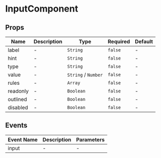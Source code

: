 # InputComponent

## Props

<!-- @vuese:InputComponent:props:start -->
|Name|Description|Type|Required|Default|
|---|---|---|---|---|
|label|-|`String`|`false`|-|
|hint|-|`String`|`false`|-|
|type|-|`String`|`false`|-|
|value|-|`String` /  `Number`|`false`|-|
|rules|-|`Array`|`false`|-|
|readonly|-|`Boolean`|`false`|-|
|outlined|-|`Boolean`|`false`|-|
|disabled|-|`Boolean`|`false`|-|

<!-- @vuese:InputComponent:props:end -->


## Events

<!-- @vuese:InputComponent:events:start -->
|Event Name|Description|Parameters|
|---|---|---|
|input|-|-|

<!-- @vuese:InputComponent:events:end -->


